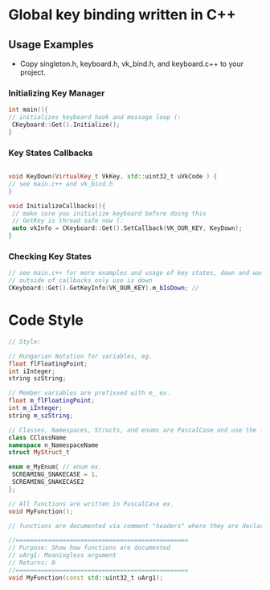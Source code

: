# Global key binding written in C++


## Usage Examples
 - Copy singleton.h, keyboard.h, vk_bind.h, and keyboard.c++ to your project.

### Initializing Key Manager

```C++
int main(){
// initializes keyboard hook and message loop (:
 CKeyboard::Get().Initialize();
}
```
### Key States Callbacks
```C++

void KeyDown(VirtualKey_t VkKey, std::uint32_t uVkCode ) {
// see main.c++ and vk_bind.h
}

void InitializeCallbacks(){
 // make sure you initialize keyboard before doing this
 // GetKey is thread safe now (:
 auto vkInfo = CKeyboard::Get().SetCallback(VK_OUR_KEY, KeyDown);
}
```

### Checking Key States
```C++
// see main.c++ for more examples and usage of key states, down and was down (:
// outside of callbacks only use is down
CKeyboard::Get().GetKeyInfo(VK_OUR_KEY).m_bIsDown; // 

```
# Code Style
 ```C++
 // Style:
 
 // Hungarian Notation for variables, eg.
 float flFloatingPoint;
 int iInteger;
 string szString;
 
 // Member variables are prefixxed with m_ ex.
 float m_flFloatingPoint;
 int m_iInteger;
 string m_szString;

 // Classes, Namespaces, Structs, and enums are PascalCase and use the following prefixes ex.
 class CClassName
 namespace n_NamespaceName
 struct MyStruct_t
 
 enum e_MyEnum{ // enum ex.
  SCREAMING_SNAKECASE = 1,
  SCREAMING_SNAKECASE2
 };
 
 // All functions are written in PascalCase ex.
 void MyFunction();
 
 // functions are documented via comment "headers" where they are declared. ex.
 
 //================================================
 // Purpose: Show how functions are documented
 // uArg1: Meaningless argument 
 // Returns: 0
 //================================================
 void MyFunction(const std::uint32_t uArg1);
 
 ```
